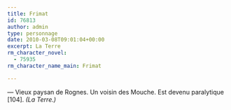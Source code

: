 ```yaml
---
title: Frimat
id: 76813
author: admin
type: personnage
date: 2010-03-08T09:01:04+00:00
excerpt: La Terre
rm_character_novel:
  - 75935
rm_character_name_main: Frimat

---
```

— Vieux paysan de Rognes. Un voisin des Mouche. Est devenu paralytique [104]. _(La Terre.)_